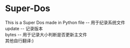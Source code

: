 # Super-Dos
This is a Super Dos made in Python
file -- 用于纪录系统文件  
update -- 记录版本  
bytes -- 用于记录大小判断是否更新主文件  
其他自行翻译:)
